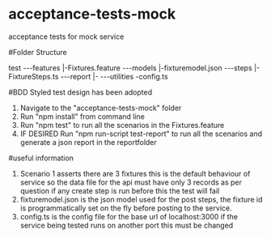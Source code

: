 # acceptance-tests-mock
acceptance tests for mock service


#Folder Structure

test
---features
	|-Fixtures.feature
---models
	|-fixturemodel.json
---steps
	|-FixtureSteps.ts
---report
	|-
---utilities
	-config.ts

#BDD Styled test design has been adopted
1. Navigate to the "acceptance-tests-mock" folder 
2. Run "npm install" from command line
3. Run "npm test" to run all the scenarios in the Fixtures.feature
4. IF DESIRED Run "npm run-script test-report" to run all the scenarios and generate a json report in the reportfolder

#useful information
1. Scenario 1 asserts there are 3 fixtures this is the default behaviour of service so the data file for the api must have only 3 records as per question if any create step is run before this the test will fail
2. fixturemodel.json is the json model used for the post steps, the fixture id is programmatically set on the fly before posting to the service.
3. config.ts is the config file for the base url of localhost:3000 if the service being tested runs on another port this must be changed
